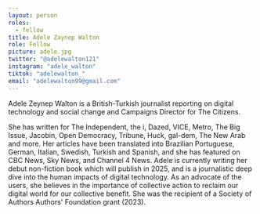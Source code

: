 ```yaml
---
layout: person
roles:
  - fellow
title: Adele Zaynep Walton
role: Fellow
picture: adele.jpg
twitter: "@adelewalton121"
instagram: "adele_walton"
tiktok: "adelewalton_"
email: "adelewalton99@gmail.com"
---
```

Adele Zeynep Walton is a British-Turkish journalist reporting on digital technology and social change and Campaigns Director for The Citizens. 

<!--more-->

She has written for The Independent, the i, Dazed, VICE, Metro, The Big Issue, Jacobin, Open Democracy, Tribune, Huck, gal-dem, The New Arab and more. Her articles have been translated into Brazilian Portuguese, German, Italian, Swedish, Turkish and Spanish, and she has featured on CBC News, Sky News, and Channel 4 News. Adele is currently writing her debut non-fiction book which will publish in 2025, and is a journalistic deep dive into the human impacts of digital technology. As an advocate of the users, she believes in the importance of collective action to reclaim our digital world for our collective benefit. She was the recipient of a Society of Authors Authors' Foundation grant (2023).
